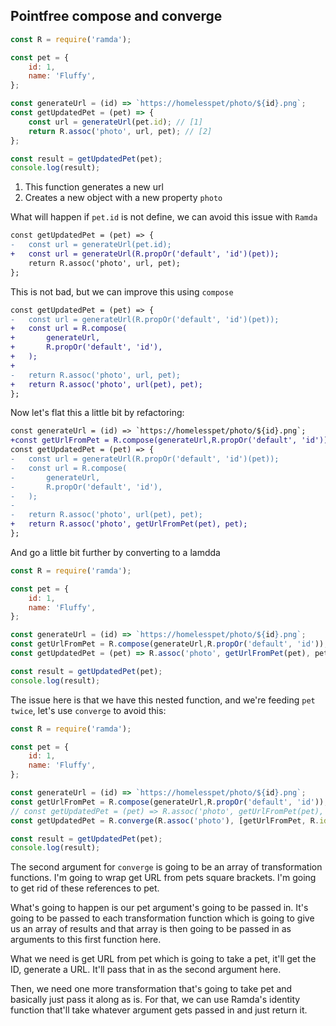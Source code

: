 ## Pointfree compose and converge

```js
const R = require('ramda');

const pet = {
    id: 1,
    name: 'Fluffy',
};

const generateUrl = (id) => `https://homelesspet/photo/${id}.png`;
const getUpdatedPet = (pet) => {
    const url = generateUrl(pet.id); // [1]
    return R.assoc('photo', url, pet); // [2]
};

const result = getUpdatedPet(pet);
console.log(result);
```

1. This function generates a new url
2. Creates a new object with a new property `photo`

What will happen if `pet.id` is not define, we can avoid this issue with `Ramda`

```diff
const getUpdatedPet = (pet) => {
-   const url = generateUrl(pet.id);
+   const url = generateUrl(R.propOr('default', 'id')(pet));
    return R.assoc('photo', url, pet); 
};
```

This is not bad, but we can improve this using `compose`

```diff
const getUpdatedPet = (pet) => {
-   const url = generateUrl(R.propOr('default', 'id')(pet));
+   const url = R.compose(
+       generateUrl,
+       R.propOr('default', 'id'),
+   );
+
-   return R.assoc('photo', url, pet); 
+   return R.assoc('photo', url(pet), pet);
};
```

Now let's flat this a little bit by refactoring:

```diff
const generateUrl = (id) => `https://homelesspet/photo/${id}.png`;
+const getUrlFromPet = R.compose(generateUrl,R.propOr('default', 'id'));
const getUpdatedPet = (pet) => {
-   const url = generateUrl(R.propOr('default', 'id')(pet));
-   const url = R.compose(
-       generateUrl,
-       R.propOr('default', 'id'),
-   );
-
-   return R.assoc('photo', url(pet), pet);
+   return R.assoc('photo', getUrlFromPet(pet), pet);
};
```

And go a little bit further by converting to a lamdda

```js
const R = require('ramda');

const pet = {
    id: 1,
    name: 'Fluffy',
};

const generateUrl = (id) => `https://homelesspet/photo/${id}.png`;
const getUrlFromPet = R.compose(generateUrl,R.propOr('default', 'id'));
const getUpdatedPet = (pet) => R.assoc('photo', getUrlFromPet(pet), pet);

const result = getUpdatedPet(pet);
console.log(result);
```

The issue here is that we have this nested function, and we're feeding `pet twice`, let's use `converge` to avoid this:

```js
const R = require('ramda');

const pet = {
    id: 1,
    name: 'Fluffy',
};

const generateUrl = (id) => `https://homelesspet/photo/${id}.png`;
const getUrlFromPet = R.compose(generateUrl,R.propOr('default', 'id'));
// const getUpdatedPet = (pet) => R.assoc('photo', getUrlFromPet(pet), pet);
const getUpdatedPet = R.converge(R.assoc('photo'), [getUrlFromPet, R.identity]);

const result = getUpdatedPet(pet);
console.log(result);
```

The second argument for `converge` is going to be an array of transformation functions. I'm going to wrap get URL from pets square brackets. I'm going to get rid of these references to pet.

What's going to happen is our pet argument's going to be passed in. It's going to be passed to each transformation function which is going to give us an array of results and that array is then going to be passed in as arguments to this first function here.

What we need is get URL from pet which is going to take a pet, it'll get the ID, generate a URL. It'll pass that in as the second argument here.

Then, we need one more transformation that's going to take pet and basically just pass it along as is. For that, we can use Ramda's identity function that'll take whatever argument gets passed in and just return it.
